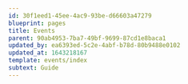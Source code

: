 ```yaml
---
id: 30f1eed1-45ee-4ac9-93be-d66603a47279
blueprint: pages
title: Events
parent: 90ab4953-7ba7-49bf-9699-87cd1e8baca1
updated_by: ea6393ed-5c2e-4abf-b78d-80b9488e0102
updated_at: 1643218167
template: events/index
subtext: Guide
---
```

